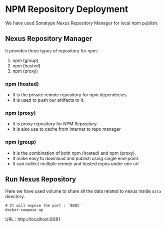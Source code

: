 # NPM Repository Deployment

We have used Sonatype Nexus Repository Manager for local npm publish.

## Nexus Repository Manager
It provides three types of repository for npm:
1. npm (group)
2. npm (hosted)
3. npm (proxy)

### npm (hosted)
- It is the private remote repository for npm dependecies.
- It is used to push our artifacts to it.

### npm (proxy)
- It is proxy repository for NPM Repository.
- It is also use to cache from internet to repo manager

### npm (group)
- It is the combination of both npm (hosted) and npm (proxy).
- It make easy to download and publish using single end-point.
- It can collect multiple remote and hosted repos under one url

## Run Nexus Repository
Here we have used volume to share all the data related to nexus
inside `data` directory.

```shell
# It will expose the port : `8081`
docker-compose up
```

URL : http://localhost:8081
